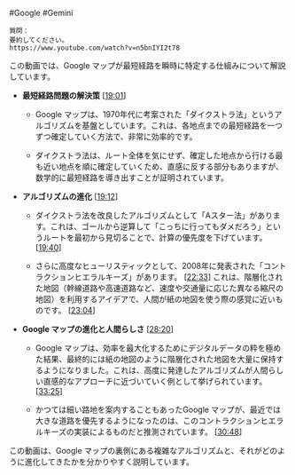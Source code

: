 #Google #Gemini

```
質問：
要約してください。
https://www.youtube.com/watch?v=n5bnIYI2t78
```

この動画では、Google マップが最短経路を瞬時に特定する仕組みについて解説しています。

- **最短経路問題の解決策** [[19:01](http://www.youtube.com/watch?v=n5bnIYI2t78&t=1141)]
    
    - Google マップは、1970年代に考案された「ダイクストラ法」というアルゴリズムを基盤としています。これは、各地点までの最短経路を一つずつ確定していく方法で、非常に効率的です。
        
    - ダイクストラ法は、ルート全体を気にせず、確定した地点から行ける最も近い地点を順に確定していくため、直感に反する部分もありますが、数学的に最短経路を導き出すことが証明されています。
        
- **アルゴリズムの進化** [[19:12](http://www.youtube.com/watch?v=n5bnIYI2t78&t=1152)]
    
    - ダイクストラ法を改良したアルゴリズムとして「Aスター法」があります。これは、ゴールから逆算して「こっちに行ってもダメだろう」というルートを最初から見切ることで、計算の優先度を下げています。 [[19:40](http://www.youtube.com/watch?v=n5bnIYI2t78&t=1180)]
        
    - さらに高度なヒューリスティックとして、2008年に発表された「コントラクションヒエラルキーズ」があります。 [[22:33](http://www.youtube.com/watch?v=n5bnIYI2t78&t=1353)] これは、階層化された地図（幹線道路や高速道路など、速度や交通量に応じた異なる縮尺の地図）を利用するアイデアで、人間が紙の地図を使う際の感覚に近いものです。 [[23:04](http://www.youtube.com/watch?v=n5bnIYI2t78&t=1384)]
        
- **Google マップの進化と人間らしさ** [[28:20](http://www.youtube.com/watch?v=n5bnIYI2t78&t=1700)]
    
    - Google マップは、効率を最大化するためにデジタルデータの粋を極めた結果、最終的には紙の地図のように階層化された地図を大量に保持するようになりました。これは、高度に発達したアルゴリズムが人間らしい直感的なアプローチに近づいていく例として挙げられています。 [[33:25](http://www.youtube.com/watch?v=n5bnIYI2t78&t=2005)]
        
    - かつては細い路地を案内することもあったGoogle マップが、最近では大きな道路を優先するようになったのは、このコントラクションヒエラルキーズの実装によるものだと推測されています。 [[30:48](http://www.youtube.com/watch?v=n5bnIYI2t78&t=1848)]
        

この動画は、Google マップの裏側にある複雑なアルゴリズムと、それがどのように進化してきたかを分かりやすく説明しています。
